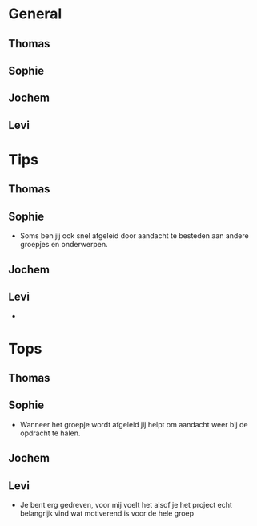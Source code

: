 # General
## Thomas
## Sophie
## Jochem
## Levi

# Tips
## Thomas
## Sophie
- Soms ben jij ook snel afgeleid door aandacht te besteden aan andere groepjes en onderwerpen. 
## Jochem
## Levi
- 

# Tops
## Thomas
## Sophie
- Wanneer het groepje wordt afgeleid jij helpt om aandacht weer bij de opdracht te halen.
## Jochem
## Levi
- Je bent erg gedreven, voor mij voelt het alsof je het project echt belangrijk vind wat motiverend is voor de hele groep





